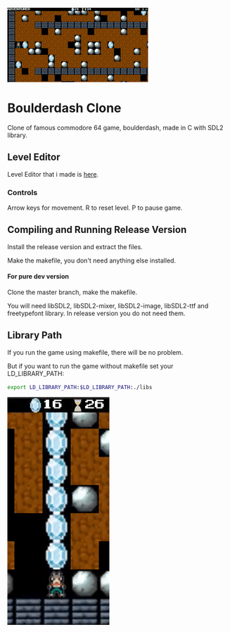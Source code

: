 ![Showcase](https://github.com/xinoip/boulderDash/blob/readme-assets/ast2.gif "Showcase")

# Boulderdash Clone 

Clone of famous commodore 64 game, boulderdash, made in C with SDL2 library.

## Level Editor

Level Editor that i made is [here](https://github.com/xinoip/boulderdash-level-editor).

### Controls

Arrow keys for movement.
R to reset level.
P to pause game.

## Compiling and Running Release Version

Install the release version and extract the files.

Make the makefile, you don't need anything else installed.

#### For pure dev version

Clone the master branch, make the makefile.

You will need libSDL2, libSDL2-mixer, libSDL2-image, libSDL2-ttf and freetypefont library.
In release version you do not need them.

## Library Path

If you run the game using makefile, there will be no problem.

But if you want to run the game without makefile set your LD_LIBRARY_PATH:

```bash
export LD_LIBRARY_PATH:$LD_LIBRARY_PATH:./libs
```

![Rip](https://github.com/xinoip/boulderDash/blob/readme-assets/ast1.gif "Rip")